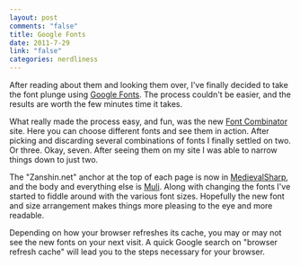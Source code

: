 ```yaml
--- 
layout: post
comments: "false"
title: Google Fonts
date: 2011-7-29
link: "false"
categories: nerdliness
---
```

After reading about them and looking them over, I've finally decided to take the font plunge using <a title="Google Web Fonts" href="http://www.google.com/webfonts#ChoosePlace:select">Google Fonts</a>. The process couldn't be easier, and the results are worth the few minutes time it takes.

What really made the process easy, and fun, was the new <a title="Font Combinator" href="http://font-combinator.com/#">Font Combinator</a> site. Here you can choose different fonts and see them in action. After picking and discarding several combinations of fonts I finally settled on two. Or three. Okay, seven. After seeing them on my site I was able to narrow things down to just two.

The "Zanshin.net" anchor at the top of each page is now in <a title="MedievalSharp" href="http://www.google.com/webfonts/specimen/MedievalSharp">MedievalSharp</a>, and the body and everything else is <a title="Muli" href="http://www.google.com/webfonts/specimen/Muli">Muli</a>. Along with changing the fonts I've started to fiddle around with the various font sizes. Hopefully the new font and size arrangement makes things more pleasing to the eye and more readable.

Depending on how your browser refreshes its cache, you may or may not see the new fonts on your next visit. A quick Google search on "browser refresh cache" will lead you to the steps necessary for your browser.

&nbsp;
